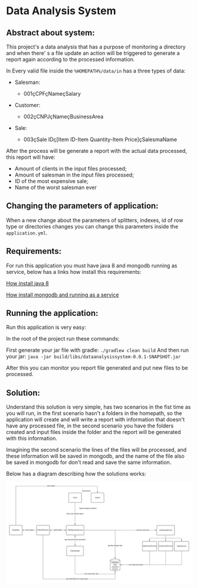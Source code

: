 # Data Analysis System

## Abstract about system:

This project's a data analysis that has a purpose of monitoring a directory and when there' s a file update an action
will be triggered to generate a report again according to the processed information.

In Every valid file inside the `%HOMEPATH%/data/in` has a three types of data:

* Salesman:
  * 001çCPFçNameçSalary

* Customer:
    * 002çCNPJçNameçBusinessArea
    
* Sale:
    * 003çSale IDç[Item ID-Item Quantity-Item Price]çSalesmaName
    
After the process will be generate a report with the actual data processed, this report will have:

* Amount of clients in the input files processed;
* Amount of salesman in the input files processed;
* ID of the most expensive sale;
* Name of the worst salesman ever

## Changing the parameters of application:

When a new change about the parameters of splitters, indexes, id of row type or directories changes you can change this 
parameters inside the `application.yml`.

## Requirements:

For run this application you must have java 8 and mongodb running as service, below has a links how install this 
requirements:

[How install java 8](https://docs.datastax.com/en/jdk-install/doc/jdk-install/installOpenJdkDeb.html)

[How install mongodb and running as a service](https://docs.mongodb.com/manual/tutorial/install-mongodb-on-ubuntu/)

## Running the application:

Run this application is very easy:

In the root of the project run these commands:

First generate your jar file with gradle: `./gradlew clean build`
And then run your jar: `java -jar build/libs/dataanalysissystem-0.0.1-SNAPSHOT.jar`

After this you can monitor you report file generated and put new files to be processed.

## Solution:

Understand this solution is very simple, has two scenarios in the fist time as you will run, in the first scenario hasn't
a folders in the homepath, so the application will create and will write a report with information that doesn't have any 
processed file, in the second scenario you have the folders created and input files inside the folder and the report will
be generated with this information.

Imagining the second scenario the lines of the files will be processed, and these information will be saved in mongodb, and
the name of the file also be saved in mongodb for don't read and save the same information.

Below has a diagram describing how the solutions works:

![](images/data-analysis-diagram.jpeg)
